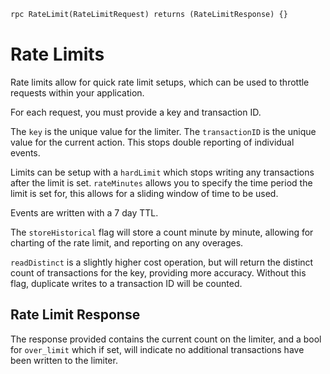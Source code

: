 ```proto
rpc RateLimit(RateLimitRequest) returns (RateLimitResponse) {}
```

# Rate Limits

Rate limits allow for quick rate limit setups, which can be used to throttle requests within your application.

For each request, you must provide a key and transaction ID.

The `key` is the unique value for the limiter.
The `transactionID` is the unique value for the current action. This stops double reporting of individual events.

Limits can be setup with a `hardLimit` which stops writing any transactions after the limit is set.
`rateMinutes` allows you to specify the time period the limit is set for, this allows for a sliding window of time to be used.

Events are written with a 7 day TTL.

The `storeHistorical` flag will store a count minute by minute, allowing for charting of the rate limit, and reporting on any overages.

`readDistinct` is a slightly higher cost operation, but will return the distinct count of transactions for the key, providing more accuracy. Without this flag, duplicate writes to a transaction ID will be counted.

## Rate Limit Response

The response provided contains the current count on the limiter, and a bool for `over_limit` which if set, will indicate no additional transactions have been written to the limiter.